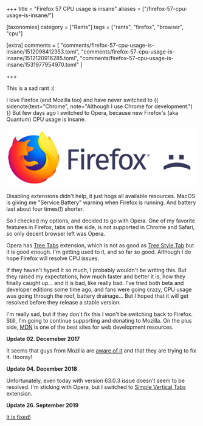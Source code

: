+++
title = "Firefox 57 CPU usage is insane"
aliases = ["/firefox-57-cpu-usage-is-insane/"]

[taxonomies]
category = ["Rants"]
tags = ["rants", "firefox", "browser", "cpu"]

[extra]
comments = [
  "comments/firefox-57-cpu-usage-is-insane/1512098412353.toml",
  "comments/firefox-57-cpu-usage-is-insane/1512120916285.toml",
  "comments/firefox-57-cpu-usage-is-insane/1531977954970.toml"
]

+++

This is a sad rant :(

I love Firefox (and Mozilla too) and have never switched to
{{ sidenote(text="Chrome", note="Although I use Chrome for development.") }}
But few days ago I switched to Opera, because new Firefox's (aka Quantum)
CPU usage is insane.

![Firefox :(](/img/ff.jpg)

Disabling extensions didn't help, it just hogs all available resources.
MacOS is giving me "Service Battery" warning when Firefox is running.
And battery last about four times(!) shorter.

<!-- more -->

So I checked my options, and decided to go with Opera.
One of my favorite features in Firefox, tabs on the side,
is not supported in Chrome and Safari, so only decent browser left was Opera.

Opera has [Tree Tabs](https://addons.opera.com/en/extensions/details/tree-tabs/?display=en) extension,
which is not as good as [Tree Style Tab](https://addons.mozilla.org/en-US/firefox/addon/tree-style-tab/)
but it is good enough. I'm getting used to it, and so far so good.
Although I do hope Firefox will resolve CPU issues.

If they haven't hyped it so much, I probably wouldn't be writing this.
But they raised my expectations, how much faster and better it is, how they finally
caught up... and it is bad, like really bad.
I've tried both beta and developer editions some time ago,
and fans were going crazy, CPU usage was going through the roof, battery drainage...
But I hoped that it will get resolved before they release a stable version.

I'm really sad, but if they don't fix this I won't be switching back to Firefox.
Still, I'm going to continue supporting and donating to Mozilla.
On the plus side, [MDN](https://developer.mozilla.org/en-US/) is one of the best sites
for web development resources.

**Update 02. Decemeber 2017**

It seems that guys from Mozilla are
[aware of it](https://www.reddit.com/r/firefox/comments/7g6k9n/firefox_quantum_is_eating_your_cpu_help_us_debug/)
and that they are trying to fix it. Hooray!

**Update 04. December 2018**

Unfortunately, even today with version 63.0.3 issue doesn't seem to be resolved. I'm sticking with Opera, but I switched to [Simple Vertical Tabs](https://addons.opera.com/en/extensions/details/simple-vertical-tabs/) extension.

**Update 26. September 2019**

[It is fixed!](/blog/back-to-firefox/)

